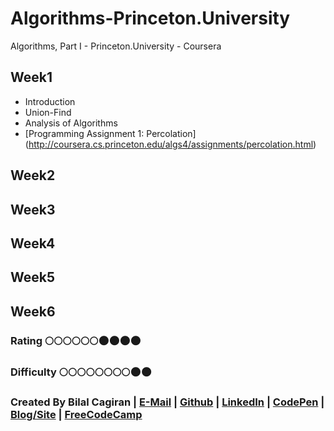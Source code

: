 # Algorithms-Princeton.University
Algorithms, Part I - Princeton.University - Coursera

## Week1
* Introduction
* Union-Find
* Analysis of Algorithms
* [Programming Assignment 1: Percolation] (http://coursera.cs.princeton.edu/algs4/assignments/percolation.html)

## Week2

## Week3

## Week4

## Week5

## Week6


### Rating     :full_moon::full_moon::full_moon::full_moon::full_moon::full_moon::new_moon::new_moon::new_moon::new_moon:
### Difficulty :full_moon::full_moon::full_moon::full_moon::full_moon::full_moon::full_moon::full_moon::new_moon::new_moon:

### Created By Bilal Cagiran | [E-Mail](mailto:bcagiran@hotmail.com) | [Github](https://github.com/extwiii/) | [LinkedIn](https://linkedin.com/in/bilalcagiran) | [CodePen](http://codepen.io/extwiii/) | [Blog/Site](http://bilalcagiran.com) | [FreeCodeCamp](https://www.freecodecamp.com/extwiii) 
